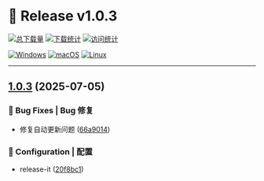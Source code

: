 # 🎉 Release v1.0.3

[![总下载量](https://img.shields.io/github/downloads/11273/QzonePhoto/total?style=flat-square&logo=github&color=blue)](https://github.com/11273/QzonePhoto/releases/tag/v1.0.3) [![下载统计](https://img.shields.io/github/downloads/11273/QzonePhoto/v1.0.3/total?style=flat-square&logo=github&color=green)](https://github.com/11273/QzonePhoto/releases/tag/v1.0.3) [![访问统计](https://komarev.com/ghpvc/?username=11273-QzonePhoto-v1-0-3&label=Views&color=brightgreen&style=flat-square)](https://github.com/11273/QzonePhoto/releases/tag/v1.0.3)

[![Windows](https://img.shields.io/badge/Windows-0078D6?style=flat-square&logo=windows&logoColor=white)](https://github.com/11273/QzonePhoto/releases/tag/v1.0.3) [![macOS](https://img.shields.io/badge/macOS-000000?style=flat-square&logo=apple&logoColor=white)](https://github.com/11273/QzonePhoto/releases/tag/v1.0.3) [![Linux](https://img.shields.io/badge/Linux-FCC624?style=flat-square&logo=linux&logoColor=black)](https://github.com/11273/QzonePhoto/releases/tag/v1.0.3)

---

## [1.0.3](https://github.com/11273/QzonePhoto/compare/v1.0.2...v1.0.3) (2025-07-05)

### 🐛 Bug Fixes | Bug 修复

* 修复自动更新问题 ([66a9014](https://github.com/11273/QzonePhoto/commit/66a901460e528728fb8132eb0e3f2a13a9fbc92a))

### 🔨 Configuration | 配置

* release-it ([20f8bc1](https://github.com/11273/QzonePhoto/commit/20f8bc1dcd7dad0557b5b0d393c43b2270719f42))